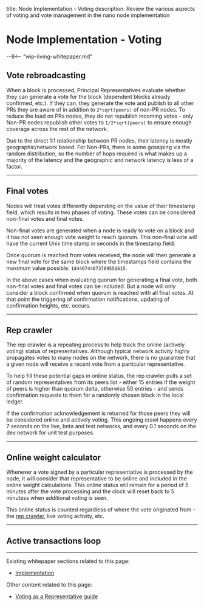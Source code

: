 title: Node Implementation - Voting
description: Review the various aspects of voting and vote management in the nano node implementation

# Node Implementation - Voting

--8<-- "wip-living-whitepaper.md"

## Vote rebroadcasting

When a block is processed, Principal Representatives evaluate whether they can generate a vote for the block (dependent blocks already confirmed, etc.). If they can, they generate the vote and publish to all other PRs they are aware of in addition to `2*sqrt(peers)` of non-PR nodes.  To reduce the load on PRs nodes, they do not republish incoming votes - only Non-PR nodes republish other votes to `1/2*sqrt(peers)` to ensure enough coverage across the rest of the network.

Due to the direct 1:1 relationship between PR nodes, their latency is mostly geographic/network based. For Non-PRs, there is some gossiping via the random distribution, so the number of hops required is what makes up a majority of the latency and the geographic and network latency is less of a factor.

---

## Final votes

Nodes will treat votes differently depending on the value of their timestamp field, which results in two phases of voting. These votes can be considered non-final votes and final votes.

Non-final votes are generated when a node is ready to vote on a block and it has not seen enough vote weight to reach quorum. This non-final vote will have the current Unix time stamp in seconds in the timestamp field.

Once quorum is reached from votes received, the node will then generate a new final vote for the same block where the timestamps field contains the maximum value possible: `18446744073709551615`.

In the above cases when evaluating quorum for generating a final vote, both non-final votes and final votes can be included. But a node will only consider a block confirmed when quorum is reached with all final votes. At that point the triggering of confirmation notifications, updating of confirmation heights, etc. occurs.

---

## Rep crawler

The rep crawler is a repeating process to help track the online (actively voting) status of representatives. Although typical network activity highly propagates votes to many nodes on the network, there is no guarantee that a given node will receive a recent vote from a particular representative.

To help fill these potential gaps in online status, the rep crawler pulls a set of random representatives from its peers list - either 15 entries if the weight of peers is higher than quorum delta, otherwise 50 entries - and sends confirmation requests to them for a randomly chosen block in the local ledger.

If the confirmation acknowledgement is returned for those peers they will be considered online and actively voting. This ongoing crawl happens every 7 seconds on the live, beta and test networks, and every 0.1 seconds on the dev network for unit test purposes.

---

## Online weight calculator

Whenever a vote signed by a particular representative is processed by the node, it will consider that representative to be online and included in the online weight calculations. This online status will remain for a period of 5 minutes after the vote processing and the clock will reset back to 5 minutess when additional voting is seen.

This online status is counted regardless of where the vote originated from - the [rep crawler](#rep-crawler), live voting activity, etc.

---

## Active transactions loop

---

Existing whitepaper sections related to this page:

* [Implementation](/whitepaper/english/#implementation)

Other content related to this page:

* [Voting as a Representative guide](../running-a-node/voting-as-a-representative.md)

